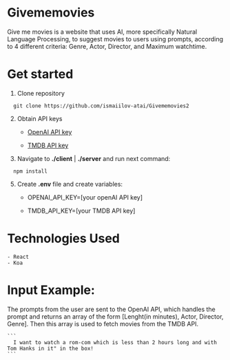 # Givememovies


Give me movies is a website that uses AI, more specifically Natural Language Processing, to suggest movies to users using prompts, according to 4 different criteria: Genre, Actor, Director, and Maximum watchtime. 

# Get started

1. Clone repository 
  
  ```
    git clone https://github.com/ismaiilov-atai/Givememovies2
  ```

2. Obtain API keys
    
    -  [OpenAI API key](https://chat.openai.com/)
    
    -  [TMDB API key](https://www.themoviedb.org/)


4. Navigate to  **./client**    |   **./server**  and run next command:

  ```
    npm install
  ```

5. Create **.env** file and create variables:
    
    - OPENAI_API_KEY=[your openAI API key]
  
    - TMDB_API_KEY=[your TMDB API key]
  

# Technologies Used

    - React
    - Koa

# Input Example:
  
  The prompts from the user are sent to the OpenAI API, which handles the prompt and returns an array of the form [Lenght(in minutes), Actor, Director, Genre]. Then this array is used to fetch movies from the TMDB API.
  
    ```
      I want to watch a rom-com which is less than 2 hours long and with Tom Hanks in it" in the box!
    ```





